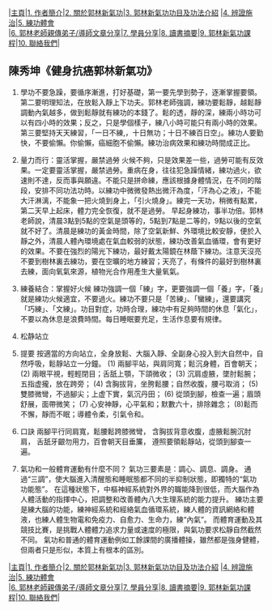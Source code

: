 |[主頁](/README.md)|[1. 作者簡介](/a10.md)|[2. 關於郭林新氣功](/a1.md)|[3. 郭林新氣功功目及功法介紹](/a2.md) |[4. 辨證施治](/a3.md)|[5. 練功體會](/a5.md)  
|[6. 郭林老師親傳弟子/導師文章分享](/a6.md)|[7. 學員分享](/a7.md)|[8. 讀書摘要](/a4.md)|[9. 郭林新氣功課程](/郭林新氣功課程.md)|[10. 聯絡我們](/a9.md)|   
  
## 陳秀坤《健身抗癌郭林新氣功》

1. 學功不要急躁，要循序漸進，打好基礎，第一要先學到勢子，逐漸掌握要領。第二要明理知法，在放鬆入靜上下功夫。郭林老師強調，練功要鬆靜，越鬆靜調動內氣越多，做到鬆靜就有練功的本錢了。鬆的透，靜的深，練兩小時功可以有四小時的效果；反之，只是學個樣子，練八小時可能只有兩小時的效果。第三要堅持天天練習，「一日不練,，十日無功；十日不練百日空」。練功人要勤快，不要偷懶。你偷懶，癌細胞不偷懶。練功治病效果和練功時間成正比。


2. 量力而行：靈活掌握，嚴禁過勞
火候不夠，只是效果差一些，過勞可能有反效果。一定要靈活掌握，嚴禁過勞。重病在身，往往犯急躁情緒，練功過火，欲速則不達，反而事與願違。不能只是拼命練，應該根據身體情況，在不同的階段，安排不同功法功時。以練功中微微發熱出微汗為度，「汗為心之液」，不能大汗淋漓，不能象一把火燒到身上，「引火燒身」。練完一天功，稍微有點累，第二天早上起床，體力完全恢復，就不是過勞。 
早起身練功，事半功倍。郭林老師說，清晨3點到5點的空氣是頭等的，5點到7點是二等的，9點以後的空氣就不好了。清晨是練功的黃金時間，除了空氣新鮮、外環境比較安靜，便於入靜之外，清晨人體內環境處在氣血較弱的狀態，練功改善氣血循環，會有更好的效果。不要在強烈的陽光下練功，最好戴太陽鏡在林蔭下練功。注意天沒亮不要到樹林裏去練功，要在空曠的地方練習；天亮了，有條件的最好到樹林裏去練，面向氧氣來源，植物光合作用產生大量氧氣。

3. 練養結合：掌握好火候
練功強調一個「練」字，更要強調一個「養」字，「養」就是練功火候適宜，不要過火。練功不要只是「苦練」、「蠻練」，還要講究「巧練」、「文練」。功目對症，功時合理，練功中有足夠時間的休息「氣化」，不要以為休息是浪費時間。每日睡眠要充足，生活作息要有規律。

4. 松静站立
1. 提要
按適當的方向站立，全身放鬆、大腦入靜、全副身心投入到大自然中，自然呼吸，鬆靜站立一分鐘。
(1) 兩腳平站，與肩同寬；鬆沉身體，百會朝天；
(2) 兩眼平視，輕輕閉目；舌舐上顎，下頜微收；
(3) 沉肩虛腋，墜肘鬆腕；五指虚攏，放在跨旁；
(4) 含胸拔背，坐胯鬆腰；自然收腹，腰弓取消；
(5) 雙膝微彎，不過腳尖；上虚下實，氣沉丹田；
(6) 從頭到腳，檢查一遍；眉頭舒展，面帶微笑；
(7) 心安神靜，心平氣和；默數六十，排除雜念；
(8)鬆而不懈，靜而不眠；導體令柔，引氣令和。
2. 口訣
兩腳平行同肩寬，鬆腰鬆跨膝微彎，
含胸拔背意收腹，虛腋鬆腕沉肘肩，
舌舐牙齦勿用力，百會朝天目垂簾，
遵照要領鬆靜站，從頭到腳查一遍。

5. 氣功和一般體育運動有什麼不同？
氣功三要素是：調心、調息、調身。 通過“三調”，使大腦進入清醒態和睡眠態都不同的半抑制狀態，即獨特的“氣功功能態”。 在這種狀態下，中樞神經系統對外界的職能降到很低，而大腦作為人體活動的指揮中心，把調整和改善體內八大生理系統的能力提升。 練功主要是練大腦的功能，練神經系統和經絡氣血循環系統，練人體的資訊網絡和體液，也練人體生物電和免疫力、自愈力、生命力，練“內氣”。 而體育運動及其競技比賽，是挑戰人體體力追求力量或速度的極限，與氣功要求松靜自然截然不同。 氣功和普通的體育運動例如工餘課間的廣播體操，雖然都是強身健體，但兩者只是形似，本質上有根本的區別。

|[主頁](/README.md)|[1. 作者簡介](/a10.md)|[2. 關於郭林新氣功](/a1.md)|[3. 郭林新氣功功目及功法介紹](/a2.md) |[4. 辨證施治](/a3.md)|[5. 練功體會](/a5.md)  
|[6. 郭林老師親傳弟子/導師文章分享](/a6.md)|[7. 學員分享](/a7.md)|[8. 讀書摘要](/a4.md)|[9. 郭林新氣功課程](/郭林新氣功課程.md)|[10. 聯絡我們](/a9.md)|    
